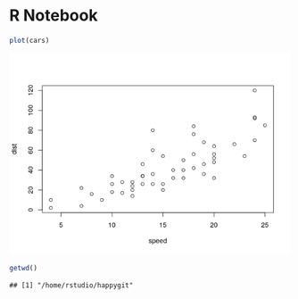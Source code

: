 R Notebook
================

``` r
plot(cars)
```

![](extraterreste_files/figure-gfm/unnamed-chunk-1-1.png)<!-- -->

``` r
getwd()
```

    ## [1] "/home/rstudio/happygit"
